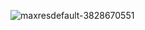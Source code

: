 ![maxresdefault-3828670551](https://github.com/user-attachments/assets/bda6f1d3-9a29-4c33-9753-2e475dfb3722)
